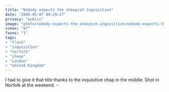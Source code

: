 ```yaml
---
title: "Nobody expects the sheepish inquisition"
date: "2008-05-07 09:29:27"
privacy: "public"
image: "photo/nobody-expects-the-sheepish-inquisition/nobody-expects-the-sheepish-inquisition.jpg"
views: "87"
faves: "1"
tags:
- "flock"
- "inquisition"
- "norfolk"
- "sheep"
- "London"
- "United Kingdom"
---
```

I had to give it that title thanks to the inquisitive chap in the middle. Shot in Norfolk at the weekend. - <a href="/photos/2008/05/07/nobody-expects-the-sheepish-inquisition"></a>
